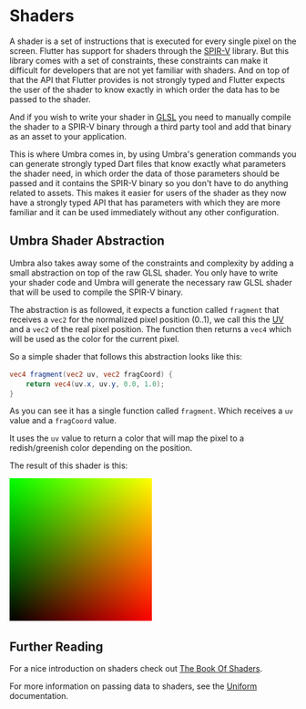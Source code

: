 # Shaders

A shader is a set of instructions that is executed for every single pixel on the screen. Flutter has support for shaders 
through the [SPIR-V](https://github.com/flutter/engine/tree/main/lib/spirv) library. But this library comes with a set of constraints, 
these constraints can make it difficult for developers that are not yet familiar with shaders. And on top of that the API that Flutter 
provides is not strongly typed and Flutter expects the user of the shader to know exactly in which order the data has to be passed to the 
shader.

And if you wish to write your shader in [GLSL](https://www.khronos.org/opengl/wiki/OpenGL_Shading_Language) you need to manually compile 
the shader to a SPIR-V binary through a third party tool and add that binary as an asset to your application.

This is where Umbra comes in, by using Umbra's generation commands you can generate strongly typed Dart files that know exactly what 
parameters the shader need, in which order the data of those parameters should be passed and it contains the SPIR-V binary so you don't have 
to do anything related to assets. This makes it easier for users of the shader as they now have a strongly typed API that has parameters with 
which they are more familiar and it can be used immediately without any other configuration.


## Umbra Shader Abstraction

Umbra also takes away some of the constraints and complexity by adding a small abstraction on top of the raw GLSL shader. You only have to write 
your shader code and Umbra will generate the necessary raw GLSL shader that will be used to compile the SPIR-V binary. 

The abstraction is as followed, it expects a function called `fragment` that receives a `vec2` for the normalized pixel position (0..1), we call 
this the [UV](https://en.wikipedia.org/wiki/UV_mapping) and a `vec2` of the real pixel position. The function then returns a `vec4` which will be 
used as the color for the current pixel.

So a simple shader that follows this abstraction looks like this:

```glsl
vec4 fragment(vec2 uv, vec2 fragCoord) {
    return vec4(uv.x, uv.y, 0.0, 1.0);
}
```

As you can see it has a single function called `fragment`. Which receives a `uv` value and a `fragCoord` value.

It uses the `uv` value to return a color that will map the pixel to a redish/greenish color depending on the position.

The result of this shader is this:

![simple_uv_map](https://raw.githubusercontent.com/wolfenrain/umbra/main/assets/simple_uv_map.png)

## Further Reading

For a nice introduction on shaders check out [The Book Of Shaders](https://thebookofshaders.com/).

For more information on passing data to shaders, see the [Uniform](https://github.com/wolfenrain/umbra/tree/main/docs/shader-specifications/2-uniforms.md) documentation.
